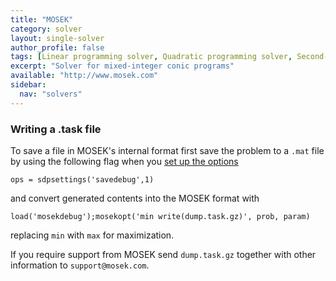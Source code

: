 ```yaml
---
title: "MOSEK"
category: solver
layout: single-solver
author_profile: false
tags: [Linear programming solver, Quadratic programming solver, Second-order cone programming solver, Semidefinite programming solver, Mixed-integer linear programming solver,Mixed-integer quadratic programming solver,Mixed-integer second-order cone programming solver, Mixed-integer conic programming solver]
excerpt: "Solver for mixed-integer conic programs"
available: "http://www.mosek.com"
sidebar:
  nav: "solvers"
---
```


### Writing a .task file

To save a file in MOSEK's internal format first save the problem to a ``.mat`` file by using the following flag when you [set up the options](/command/sdpsettings)

``ops = sdpsettings('savedebug',1)``

and convert generated contents into the MOSEK format with

``load('mosekdebug');mosekopt('min write(dump.task.gz)', prob, param)``

replacing ``min`` with ``max`` for maximization. 

If you require support from MOSEK send ``dump.task.gz`` together with other information to ``support@mosek.com``.
